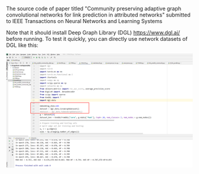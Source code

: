 The source code of paper titled "Community preserving adaptive graph convolutional networks for link prediction in attributed networks"  submitted to IEEE Transactions on Neural Networks and Learning Systems

Note that it should install Deep Graph Library (DGL) https://www.dgl.ai/ before running. To test it quickly, you can directly use network datasets of DGL like this:

<p align="center">
  <img width="800" src="Fig.png">
</p>
